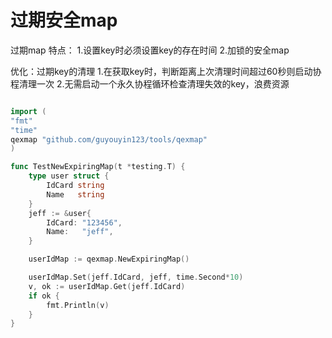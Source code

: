 # 过期安全map


过期map
特点：
1.设置key时必须设置key的存在时间
2.加锁的安全map

优化：过期key的清理
1.在获取key时，判断距离上次清理时间超过60秒则启动协程清理一次
2.无需启动一个永久协程循环检查清理失效的key，浪费资源


```go

import (
"fmt"
"time"
qexmap "github.com/guyouyin123/tools/qexmap"
)

func TestNewExpiringMap(t *testing.T) {
	type user struct {
		IdCard string
		Name   string
	}
	jeff := &user{
		IdCard: "123456",
		Name:   "jeff",
	}

	userIdMap := qexmap.NewExpiringMap()

	userIdMap.Set(jeff.IdCard, jeff, time.Second*10)
	v, ok := userIdMap.Get(jeff.IdCard)
	if ok {
		fmt.Println(v)
	}
}


```

